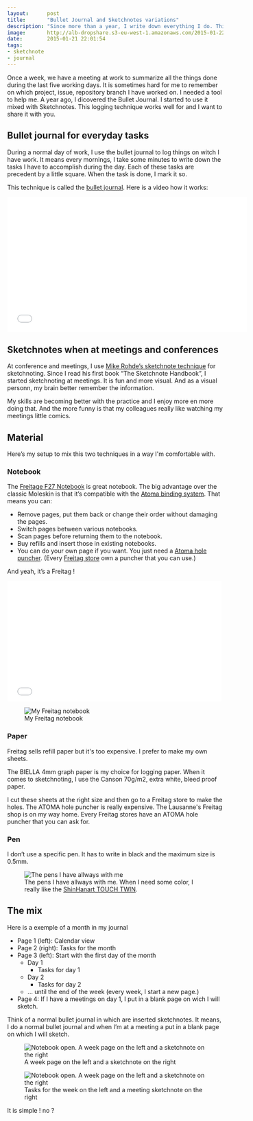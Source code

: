 ```yaml
---
layout:      post
title:       "Bullet Journal and Sketchnotes variations"
description: "Since more than a year, I write down everything I do. This logging technique works well for and I want to share it with you."
image:       http://alb-dropshare.s3-eu-west-1.amazonaws.com/2015-01-22-blog-sketchnote.jpg
date:        2015-01-21 22:01:54
tags:
- sketchnote
- journal
---
```


Once a week, we have a meeting at work to summarize all the things done during the last five working days. It is sometimes hard for me to remember on which project, issue, repository branch I have worked on. I needed a tool to help me.
A year ago, I dicovered the Bullet Journal. I started to use it mixed with Sketchnotes.
This logging technique works well for and I want to share it with you.

## Bullet journal for everyday tasks

During a normal day of work, I use the bullet journal to log things on witch I have work. It means every mornings, I take some minutes to write down the tasks I have to accomplish during the day. Each of these tasks are precedent by a little square. When the task is done, I mark it so.

This technique is called the [bullet journal](http://bulletjournal.com). Here is a video how it works:

<iframe width="560" height="315" src="//www.youtube.com/embed/GfRf43JTqY4" frameborder="0" allowfullscreen></iframe>

## Sketchnotes when at meetings and conferences

At conference and meetings, I use [Mike Rohde’s sketchnote technique](http://rohdesign.com/book/) for sketchnoting. Since I read his first book “The Sketchnote Handbook”, I started sketchnoting at meetings. It is fun and more visual. And as a visual personn, my brain better remember the information.

My skills are becoming better with the practice and I enjoy more en more doing that. And the more funny is that my colleagues really like watching my meetings little comics.

## Material

Here’s my setup to mix this two techniques in a way I'm comfortable with.

### Notebook

The [Freitage F27 Notebook](http://www.freitag.ch/Fundamentals/Notebooks-%26-Agendas/NOTEBOOK/pa/F27_00017) is great notebook. The big advantage over the classic Moleskin is that it’s compatible with the [Atoma binding system](http://www.atoma.be/). That means you can:

- Remove pages, put them back or change their order without damaging the pages.
- Switch pages between various notebooks.
- Scan pages before returning them to the notebook.
- Buy refills and insert those in existing notebooks.
- You can do your own page if you want. You just need a [Atoma hole puncher](http://www.atoma.be/en/puncher.php). (Every [Freitag store](http://www.freitag.ch/store-locator) own a puncher that you can use.)

And yeah, it’s a Freitag !

<iframe src="//player.vimeo.com/video/30231914" width="500" height="281" frameborder="0" webkitallowfullscreen mozallowfullscreen allowfullscreen></iframe>

<figure>
<img src="http://alb-dropshare.s3-eu-west-1.amazonaws.com/2015-01-22-blog-notebook.jpg" alt="My Freitag notebook">
<figcaption>
My Freitag notebook
</figcaption>
</figure>

### Paper

Freitag sells refill paper but it's too expensive. I prefer to make my own sheets.

The BIELLA 4mm graph paper is my choice for logging paper. When it comes to sketchnoting, I use the Canson 70g/m2, extra white, bleed proof paper.

I cut these sheets at the right size and then go to a Freitag store to make the holes. The ATOMA hole puncher is really expensive. The Lausanne's Freitag shop is on my way home. Every Freitag stores have an ATOMA hole puncher that you can ask for.

### Pen

I don’t use a specific pen. It has to write in black and the maximum size is 0.5mm.

<figure>
<img src="http://alb-dropshare.s3-eu-west-1.amazonaws.com/2015-01-22-blog-pen.jpg" alt="The pens I have allways with me">
<figcaption>
The pens I have allways with me. When I need some color, I really like the <a href="http://shinhanart.co.kr/eng/product/product_touch.php">ShinHanart TOUCH TWIN</a>.
</figcaption>
</figure>

## The mix

Here is a exemple of a month in my journal

- Page 1 (left): Calendar view
- Page 2 (right): Tasks for the month
- Page 3 (left): Start with the first day of the month
  - Day 1
    - Tasks for day 1
  - Day 2
    - Tasks for day 2
  - ... until the end of the week (every week, I start a new page.)
- Page 4: If I have a meetings on day 1, I put in a blank page on wich I will sketch.  

Think of a normal bullet journal in which are inserted sketchnotes. It means, I do a normal bullet journal and when I’m at a meeting a put in a blank page on which I will sketch.

<figure>
<img src="http://alb-dropshare.s3-eu-west-1.amazonaws.com/2015-01-22-blog-notebook-open-1.jpg" alt="Notebook open. A week page on the left and a sketchnote on the right">
<figcaption>
A week page on the left and a sketchnote on the right
</figcaption>
</figure>

<figure>
<img src="http://alb-dropshare.s3-eu-west-1.amazonaws.com/2015-01-22-blog-notebook-open-2.jpg" alt="Notebook open. A week page on the left and a sketchnote on the right">
<figcaption>
Tasks for the week on the left and a meeting sketchnote on the right
</figcaption>
</figure>

It is simple ! no ?
